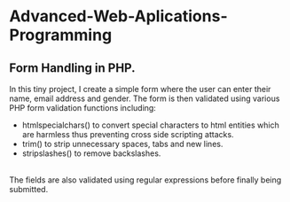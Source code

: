 # Advanced-Web-Aplications-Programming
## Form Handling in PHP.
In this tiny project, I create a simple form where the user can enter their name, email address and gender. The form is then validated using various PHP form validation functions including:<br>
* htmlspecialchars() to convert special characters to html entities which are harmless thus preventing cross side scripting attacks.
* trim() to strip unnecessary spaces, tabs and new lines.
* stripslashes() to remove backslashes.
<br>
The fields are also validated using regular expressions before finally being submitted.
